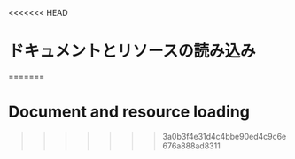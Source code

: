 
<<<<<<< HEAD
# ドキュメントとリソースの読み込み
=======
# Document and resource loading
>>>>>>> 3a0b3f4e31d4c4bbe90ed4c9c6e676a888ad8311
